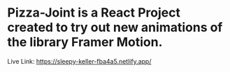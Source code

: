 # Pizza-Joint is a React Project created to try out new animations of the library Framer Motion.
Live Link: https://sleepy-keller-fba4a5.netlify.app/
